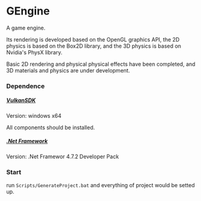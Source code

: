 # GEngine

A game engine.

Its rendering is developed based on the OpenGL graphics API, the 2D physics is based on the Box2D library, and the 3D physics is based on Nvidia's PhysX library.

Basic 2D rendering and physical physical effects have been completed, and 3D materials and physics are under development.

### Dependence
##### [VulkanSDK](https://www.lunarg.com/vulkan-sdk/)
Version: windows x64 

All components should be installed.
##### [.Net Framework](https://dotnet.microsoft.com/zh-cn/download/visual-studio-sdks?cid=getdotnetsdk)
Version: .Net Framewor 4.7.2 Developer Pack

### Start
run ```Scripts/GenerateProject.bat``` and everything of project would be setted up.